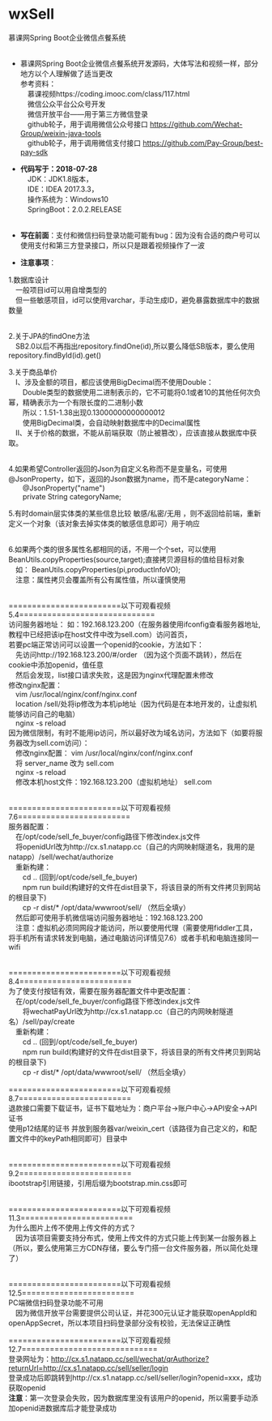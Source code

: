 # wxSell
慕课网Spring Boot企业微信点餐系统<br/><br/>
 
- 慕课网Spring Boot企业微信点餐系统开发源码，大体写法和视频一样，部分地方以个人理解做了适当更改<br/>
 参考资料：<br/>
&emsp;慕课视频https://coding.imooc.com/class/117.html<br/>
&emsp;微信公众平台公众号开发<br/>
&emsp;微信开放平台——用于第三方微信登录<br/>
&emsp;github轮子，用于调用微信公众号接口 https://github.com/Wechat-Group/weixin-java-tools<br/>
&emsp;github轮子，用于调用微信支付接口 https://github.com/Pay-Group/best-pay-sdk<br/>
 
- **代码写于：2018-07-28**<br/>
   &emsp;JDK：JDK1.8版本，<br/>
   &emsp;IDE：IDEA 2017.3.3，<br/>
   &emsp;操作系统为：Windows10<br/>
   &emsp;SpringBoot：2.0.2.RELEASE<br/><br/>
   
- **写在前面**：支付和微信扫码登录功能可能有bug：因为没有合适的商户号可以使用支付和第三方登录接口，所以只是跟着视频操作了一波<br/>
 
- **注意事项**：<br/>

1.数据库设计<br/>
&emsp;一般项目id可以用自增类型的<br/>
&emsp;但一些敏感项目，id可以使用varchar，手动生成ID，避免暴露数据库中的数据数量<br/><br/>
  
2.关于JPA的findOne方法<br/>
&emsp;SB2.0以后不再指出repository.findOne(id),所以要么降低SB版本，要么使用repository.findById(id).get()<br/>
	
3.关于商品单价<br/>
&emsp;I、涉及金额的项目，都应该使用BigDecimal而不使用Double：<br/>
&emsp;&emsp;Double类型的数据使用二进制表示的，它不可能将0.1或者10的其他任何次负幂，精确表示为一个有限长度的二进制小数<br/>
&emsp;&emsp;所以：1.51-1.38出现0.13000000000000012<br/>
&emsp;&emsp;使用BigDecimal类，会自动映射数据库中的Decimal属性<br/>
&emsp;II、关于价格的数据，不能从前端获取（防止被篡改），应该直接从数据库中获取。<br/><br/>
		
4.如果希望Controller返回的Json为自定义名称而不是变量名，可使用@JsonProperty，如下，返回的Json数据为name，而不是categoryName：<br/>
&emsp;&emsp;@JsonProperty("name")<br/>
&emsp;&emsp;private String categoryName;<br/>
	
5.有时domain层实体类的某些信息比较 敏感/私密/无用 ，则不返回给前端，重新定义一个对象（该对象去掉实体类的敏感信息即可）用于响应<br/><br/>

6.如果两个类的很多属性名都相同的话，不用一个个set，可以使用 BeanUtils.copyProperties(source,target);直接拷贝源目标的值给目标对象<br/>
&emsp;如： BeanUtils.copyProperties(pi,productInfoVO);<br/>
&emsp;注意：属性拷贝会覆盖所有公有属性值，所以谨慎使用<br/><br/>



========================以下可观看视频5.4=============================<br/>
访问服务器地址： 如：192.168.123.200（在服务器使用ifconfig查看服务器地址,教程中已经把该ip在host文件中改为sell.com）访问首页，<br/>
若要pc端正常访问可以设置一个openid的cookie，方法如下：<br/>
&emsp;先访问http://192.168.123.200/#/order （因为这个页面不跳转），然后在cookie中添加openid，值任意<br/>
&emsp;然后会发现，list接口请求失败，这是因为nginx代理配置未修改<br/>
修改nginx配置：<br/>
&emsp;vim /usr/local/nginx/conf/nginx.conf<br/>
&emsp;location /sell/处将ip修改为本机ip地址（因为代码是在本地开发的，让虚拟机能够访问自己的电脑）<br/>
&emsp;nginx -s reload<br/>
因为微信限制，有时不能用ip访问，所以最好改为域名访问，方法如下（如要将服务器改为sell.com访问）：<br/>
&emsp;修改nginx配置： vim /usr/local/nginx/conf/nginx.conf<br/>
&emsp;将 server_name 改为 sell.com<br/>
&emsp;nginx -s reload<br/>
&emsp;修改本机host文件：192.168.123.200（虚拟机地址） sell.com<br/><br/>

========================以下可观看视频7.6========================<br/>
服务器配置：<br/>
&emsp;在/opt/code/sell_fe_buyer/config路径下修改index.js文件<br/>
&emsp;将openidUrl改为http://cx.s1.natapp.cc（自己的内网映射隧道名，我用的是natapp）/sell/wechat/authorize<br/>
&emsp;重新构建：<br/>
&emsp;&emsp;cd .. (回到/opt/code/sell_fe_buyer)<br/>
&emsp;&emsp;npm run build(构建好的文件在dist目录下，将该目录的所有文件拷贝到网站的根目录下)<br/>
&emsp;&emsp;cp -r dist/* /opt/data/wwwroot/sell/ （然后全填y）<br/>
&emsp;然后即可使用手机微信端访问服务器地址：192.168.123.200<br/>
&emsp;注意：虚拟机必须同网段才能访问，所以要使用代理（需要使用fiddler工具，将手机所有请求转发到电脑，通过电脑访问详情见7.6）或者手机和电脑连接同一wifi<br/><br/>

========================以下可观看视频8.4========================<br/>
为了使支付按钮有效，需要在服务器配置文件中更改配置：<br/>
&emsp;在/opt/code/sell_fe_buyer/config路径下修改index.js文件<br/>
&emsp;&emsp;将wechatPayUrl改为http://cx.s1.natapp.cc（自己的内网映射隧道名）/sell/pay/create<br/>
&emsp;重新构建：<br/>
&emsp;&emsp;cd .. (回到/opt/code/sell_fe_buyer)<br/>
&emsp;&emsp;npm run build(构建好的文件在dist目录下，将该目录的所有文件拷贝到网站的根目录下)<br/>
&emsp;&emsp;cp -r dist/* /opt/data/wwwroot/sell/ （然后全填y）<br/>

========================以下可观看视频8.7========================<br/>
退款接口需要下载证书，证书下载地址为：商户平台->账户中心->API安全->API证书<br/>
使用p12结尾的证书 并放到服务器var/weixin_cert（该路径为自己定义的，和配置文件中的keyPath相同即可）目录中<br/><br/>

========================以下可观看视频9.2========================<br/>
ibootstrap引用链接，引用后缀为bootstrap.min.css即可<br/><br/>

========================以下可观看视频11.3========================<br/>
为什么图片上传不使用上传文件的方式？<br/>
&emsp;因为该项目需要支持分布式，使用上传文件的方式只能上传到某一台服务器上（所以，要么使用第三方CDN存储，要么专门搭一台文件服务器，所以简化处理了）<br/><br/>

========================以下可观看视频12.5========================<br/>
PC端微信扫码登录功能不可用<br/>
&emsp;因为微信开放平台需要提供公司认证，并花300元认证才能获取openAppId和openAppSecret，所以本项目扫码登录部分没有校验，无法保证正确性<br/>

========================以下可观看视频12.7=============================<br/>
登录网址为：http://cx.s1.natapp.cc/sell/wechat/qrAuthorize?returnUrl=http://cx.s1.natapp.cc/sell/seller/login<br/>
登录成功后即跳转到http://cx.s1.natapp.cc/sell/seller/login?openid=xxx，成功获取openid<br/>
**注意**：第一次登录会失败，因为数据库里没有该用户的openid，所以需要手动添加openid进数据库后才能登录成功<br/>